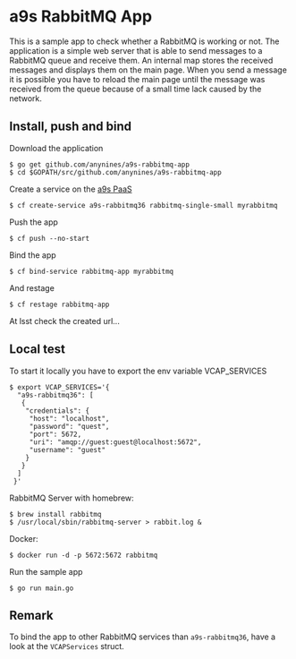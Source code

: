 # a9s RabbitMQ App

This is a sample app to check whether a RabbitMQ is working or not.
The application is a simple web server that is able to send messages to a
RabbitMQ queue and receive them. An internal map stores the received messages
and displays them on the main page. When you send a message it is possible you
have to reload the main page until the message was received from the queue
because of a small time lack caused by the network.

## Install, push and bind

Download the application
```
$ go get github.com/anynines/a9s-rabbitmq-app
$ cd $GOPATH/src/github.com/anynines/a9s-rabbitmq-app
```

Create a service on the [a9s PaaS](https://paas.anynines.com)
```
$ cf create-service a9s-rabbitmq36 rabbitmq-single-small myrabbitmq
```

Push the app
```
$ cf push --no-start
```

Bind the app
```
$ cf bind-service rabbitmq-app myrabbitmq
```

And restage
```
$ cf restage rabbitmq-app
```

At lsst check the created url...


## Local test

To start it locally you have to export the env variable VCAP_SERVICES
```
$ export VCAP_SERVICES='{
  "a9s-rabbitmq36": [
   {
    "credentials": {
     "host": "localhost",
     "password": "quest",
     "port": 5672,
     "uri": "amqp://guest:guest@localhost:5672",
     "username": "guest"
    }
   }
  ]
 }'
 ```

RabbitMQ Server with homebrew:
```shell
$ brew install rabbitmq
$ /usr/local/sbin/rabbitmq-server > rabbit.log &
```

Docker:
```shell
$ docker run -d -p 5672:5672 rabbitmq
```

Run the sample app
```
$ go run main.go
```

## Remark

To bind the app to other RabbitMQ services than `a9s-rabbitmq36`, have a look at the `VCAPServices` struct.
